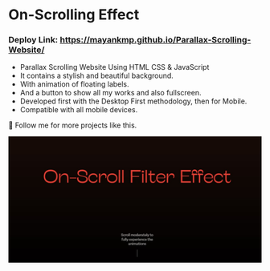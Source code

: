 # On-Scrolling Effect

### Deploy Link: https://mayankmp.github.io/Parallax-Scrolling-Website/

- Parallax Scrolling Website Using HTML CSS & JavaScript
- It contains a stylish and beautiful background.
- With animation of floating labels.
- And a button to show all my works and also fullscreen.
- Developed first with the Desktop First methodology, then for Mobile.
- Compatible with all mobile devices.

💙 Follow me for more projects like this.

![preview img](/preview.jpg)
